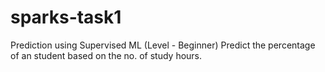 # sparks-task1
Prediction using Supervised ML  (Level - Beginner)  Predict the percentage of an student based on the no. of study hours.
